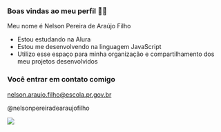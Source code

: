 ### Boas vindas ao meu perfil 👨‍🎓

Meu nome é Nelson Pereira de Araújo Filho

- Estou estudando na Alura
- Estou me desenvolvendo na linguagem JavaScript
- Utilizo esse espaço para minha organização e compartilhamento dos meu projetos desenvolvidos

### Você entrar em contato comigo

nelson.araujo.filho@escola.pr.gov.br

@nelsonpereiradearaujofilho

![](https://media.tenor.com/mCiM7CmGGI4AAAAC/naruto.gif)
